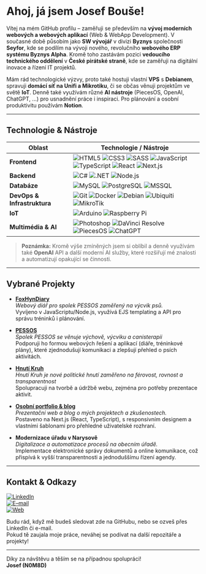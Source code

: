 <!-- 
  Tento README.md slouží jako stručné představení na GitHub profilu N0M8D (Josef Bouše).
  Upravujte dle potřeby.
-->

# Ahoj, já jsem **Josef Bouše**! 

Vítej na mém GitHub profilu – zaměřuji se především na **vývoj moderních webových a webových aplikací** (Web & WebApp Development). V současné době působím jako **SW vývojář** v divizi **Byznys** společnosti **Seyfor**, kde se podílím na vývoji nového, revolučního **webového ERP systému Byznys Alpha**. Kromě toho zastávám pozici **vedoucího technického oddělení** v **České pirátské straně**, kde se zaměřuji na digitální inovace a řízení IT projektů.

Mám rád technologické výzvy, proto také hostuji vlastní **VPS** s **Debianem**, spravuji **domácí síť na Unifi a Mikrotiku**, či se občas věnuji projektům ve světě **IoT**. Denně také využívám různé **AI nástroje** (PiecesOS, OpenAI, ChatGPT, ...) pro usnadnění práce i inspiraci. Pro plánování a osobní produktivitu používám **Notion**.  

---

## Technologie & Nástroje

| Oblast                     | Technologie / Nástroje                                                                                                                                                                                                                                                                                         |
|----------------------------|-----------------------------------------------------------------------------------------------------------------------------------------------------------------------------------------------------------------------------------------------------------------------------------------------------------------|
| **Frontend**               | ![HTML5](https://img.shields.io/badge/HTML5-E34F26?logo=html5&logoColor=white) ![CSS3](https://img.shields.io/badge/CSS3-1572B6?logo=css3&logoColor=white) ![SASS](https://img.shields.io/badge/Sass-CC6699?logo=sass&logoColor=white) ![JavaScript](https://img.shields.io/badge/JavaScript-F7DF1E?logo=javascript&logoColor=black) ![TypeScript](https://img.shields.io/badge/TypeScript-3178C6?logo=typescript&logoColor=white) ![React](https://img.shields.io/badge/React-61DAFB?logo=react&logoColor=black) ![Next.js](https://img.shields.io/badge/Next.js-000000?logo=nextdotjs&logoColor=white) |
| **Backend**                | ![C#](https://img.shields.io/badge/C%23-239120?logo=csharp&logoColor=white) ![.NET](https://img.shields.io/badge/.NET-512BD4?logo=.net&logoColor=white) ![Node.js](https://img.shields.io/badge/Node.js-339933?logo=nodedotjs&logoColor=white)                                                                                                  |
| **Databáze**               | ![MySQL](https://img.shields.io/badge/MySQL-4479A1?logo=mysql&logoColor=white) ![PostgreSQL](https://img.shields.io/badge/PostgreSQL-4169E1?logo=postgresql&logoColor=white) ![MSSQL](https://img.shields.io/badge/Microsoft%20SQL%20Server-CC2927?logo=microsoft%20sql%20server&logoColor=white)                                                     |
| **DevOps & Infrastruktura**| ![Git](https://img.shields.io/badge/Git-F05032?logo=git&logoColor=white) ![Docker](https://img.shields.io/badge/Docker-2496ED?logo=docker&logoColor=white) ![Debian](https://img.shields.io/badge/Debian-A81D33?logo=debian&logoColor=white) ![Ubiquiti](https://img.shields.io/badge/Ubiquiti-0559C9?logo=ubiquiti&logoColor=white) ![MikroTik](https://img.shields.io/badge/MikroTik-B0215F?logo=mikrotik&logoColor=white) |
| **IoT**                    | ![Arduino](https://img.shields.io/badge/Arduino-00979D?logo=arduino&logoColor=white) ![Raspberry Pi](https://img.shields.io/badge/Raspberry%20Pi-C51A4A?logo=raspberrypi&logoColor=white)                                                                                                                                                              |
| **Multimédia & AI**        | ![Photoshop](https://img.shields.io/badge/Photoshop-31A8FF?logo=adobe%20photoshop&logoColor=white) ![DaVinci Resolve](https://img.shields.io/badge/DaVinci_Resolve-221C19?logo=blackmagicdesign&logoColor=white) ![PiecesOS](https://img.shields.io/badge/PiecesOS-EA80FC?logo=data:image/png;base64,iVBORw0KGgoAAAANSUhEUgAAAAEAAAABCAYAAAAtSAb9AAAALUlEQVR42mNU8/s/OX/+z0ATc8AB2o4M0Qnk6SAgEi0QwGBs+fMAEAFjdBUT4oAbzQAAAAAElFTkSuQmCC&logoColor=white) ![ChatGPT](https://img.shields.io/badge/ChatGPT-10A37F?logo=OpenAI&logoColor=white) |

> **Poznámka:** Kromě výše zmíněných jsem si oblíbil a denně využívám také **OpenAI** API a další moderní AI služby, které rozšiřují mé znalosti a automatizují opakující se činnosti.  

---

## Vybrané Projekty

- **[FoxHynDiary](https://github.com/N0M8D/FoxHynDiary)**  
  *Webový diář pro spolek PESSOS zaměřený na výcvik psů.*  
  Vyvíjeno v JavaScriptu/Node.js, využívá EJS templating a API pro správu tréninků i plánování.

- **[PESSOS](https://pessos.cz)**  
  *Spolek PESSOS se věnuje výchově, výcviku a canisterapii*  
  Podporuji ho formou webových řešení a aplikací (diáře, tréninkové plány), které zjednodušují komunikaci a zlepšují přehled o psích aktivitách.

- **[Hnutí Kruh](https://hnutikruh.cz)**  
  *Hnutí Kruh je nové politické hnutí zaměřeno na férovost, rovnost a transparentnost*  
  Spolupracuji na tvorbě a údržbě webu, zejména pro potřeby prezentace aktivit.

- **[Osobní portfolio & blog](https://www.josefbouse.cz)**  
  *Prezentační web a blog o mých projektech a zkušenostech.*  
  Postaveno na Next.js (React, TypeScript), s responsivním designem a vlastními šablonami pro přehledné uživatelské rozhraní.

- **Modernizace úřadu v Narysově**  
  *Digitalizace a automatizace procesů na obecním úřadě.*  
  Implementace elektronické správy dokumentů a online komunikace, což přispívá k vyšší transparentnosti a jednoduššímu řízení agendy.

---

## Kontakt & Odkazy

[![LinkedIn](https://img.shields.io/badge/LinkedIn-Josef%20Bou%C5%A1e-0077B5?logo=linkedin&logoColor=white)](https://www.linkedin.com/in/josef-bou%C5%A1e-b4366916b)  
[![E–mail](https://img.shields.io/badge/E–mail-info%40josefbouse.cz-D14836?logo=gmail&logoColor=white)](mailto:info@josefbouse.cz)  
[![Web](https://img.shields.io/badge/Web-josefbouse.cz-000000?logo=google-chrome&logoColor=white)](https://www.josefbouse.cz)

Budu rád, když mě budeš sledovat zde na GitHubu, nebo se ozveš přes LinkedIn či e-mail.  
Pokud tě zaujala moje práce, neváhej se podívat na další repozitáře a projekty!  

---

Díky za návštěvu a těším se na případnou spolupráci!  
**Josef (N0M8D)**  
